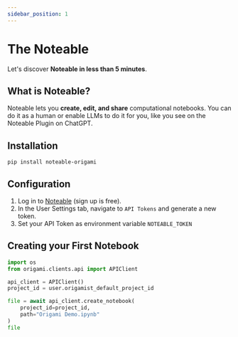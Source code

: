 ```yaml
---
sidebar_position: 1
---
```


# The Noteable

Let's discover **Noteable in less than 5 minutes**.

## What is Noteable?

Noteable lets you **create, edit, and share** computational notebooks. You can do it as a human or enable LLMs to do it for you, like you see on the Noteable Plugin on ChatGPT.

## Installation

```
pip install noteable-origami
```

## Configuration

1. Log in to [Noteable](https://app.noteable.io) (sign up is free).
2. In the User Settings tab, navigate to `API Tokens` and generate a new token.
3. Set your API Token as environment variable `NOTEABLE_TOKEN`

## Creating your First Notebook

```python
import os
from origami.clients.api import APIClient

api_client = APIClient()
project_id = user.origamist_default_project_id

file = await api_client.create_notebook(
    project_id=project_id,
    path="Origami Demo.ipynb"
)
file
```

